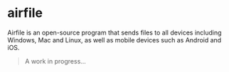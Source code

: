 # airfile

Airfile is an open-source program that sends files to all devices including Windows, Mac and Linux, as well as mobile devices such as Android and iOS.

> A work in progress...

